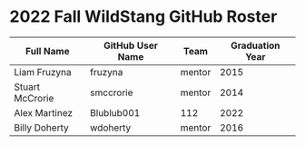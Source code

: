 # 2022 Fall WildStang GitHub Roster

| Full Name            | GitHub User Name     | Team   | Graduation Year |
| -------------------- | -------------------- | ------ | --------------- |
| Liam Fruzyna         | fruzyna              | mentor | 2015            |
| Stuart McCrorie      | smccrorie            | mentor | 2014            |
| Alex Martinez        | Blublub001           | 112    | 2022            |
| Billy Doherty        | wdoherty             | mentor | 2016            |
